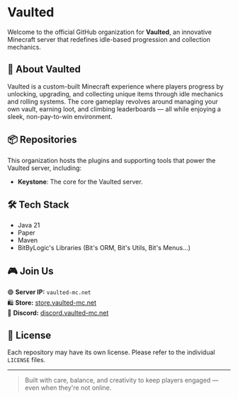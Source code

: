 # Vaulted

Welcome to the official GitHub organization for **Vaulted**, an innovative Minecraft server that redefines idle-based progression and collection mechanics.

## 🌌 About Vaulted

Vaulted is a custom-built Minecraft experience where players progress by unlocking, upgrading, and collecting unique items through idle mechanics and rolling systems. The core gameplay revolves around managing your own vault, earning loot, and climbing leaderboards — all while enjoying a sleek, non-pay-to-win environment.

## 📦 Repositories

This organization hosts the plugins and supporting tools that power the Vaulted server, including:

- **Keystone**: The core for the Vaulted server.

## 🛠 Tech Stack

- Java 21
- Paper
- Maven
- BitByLogic's Libraries (Bit's ORM, Bit's Utils, Bit's Menus...)

## 🎮 Join Us

🟣 **Server IP:** `vaulted-mc.net`  
🛍️ **Store:** [store.vaulted-mc.net](https://store.vaulted-mc.net)  
💬 **Discord:** [discord.vaulted-mc.net](http://discord.vaulted-mc.net)

## 📜 License

Each repository may have its own license. Please refer to the individual `LICENSE` files.

---

> Built with care, balance, and creativity to keep players engaged — even when they're not online.
